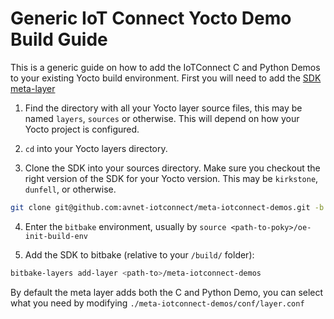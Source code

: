 # Generic IoT Connect Yocto Demo Build Guide

This is a generic guide on how to add the IoTConnect C and Python Demos to your existing Yocto build environment.
First you will need to add the [SDK meta-layer](./IoTC-SDK/GENERIC-README.md)

1. Find the directory with all your Yocto layer source files, this may be named `layers`, `sources` or otherwise. This will depend on how your Yocto project is configured.

2. `cd` into your Yocto layers directory.

3. Clone the SDK into your sources directory. Make sure you checkout the right version of the SDK for your Yocto version. This may be `kirkstone`, `dunfell`, or otherwise.
```bash
git clone git@github.com:avnet-iotconnect/meta-iotconnect-demos.git -b <YOCTO_VERSION_HERE>
```
4. Enter the `bitbake` environment, usually by `source <path-to-poky>/oe-init-build-env`

5. Add the SDK to bitbake (relative to your `/build/` folder):
```bash
bitbake-layers add-layer <path-to>/meta-iotconnect-demos
```
By default the meta layer adds both the C and Python Demo, you can select what you need by modifying `./meta-iotconnect-demos/conf/layer.conf`
